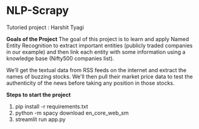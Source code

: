 # NLP-Scrapy
Tutoried project : Harshit Tyagi

**Goals of the Project**
The goal of this project is to learn and apply Named Entity Recognition to extract important entities (publicly traded companies in our example) and then link each entity with some information using a knowledge base (Nifty500 companies list).

We’ll get the textual data from RSS feeds on the internet and extract the names of buzzing stocks. We'll then pull their market price data to test the authenticity of the news before taking any position in those stocks.

**Steps to start the project**
1.  pip install -r requirements.txt
2.  python -m spacy download en_core_web_sm
3.  streamlit run app.py

